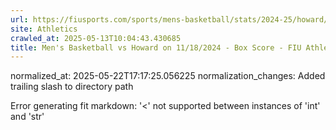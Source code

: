 ```yaml
---
url: https://fiusports.com/sports/mens-basketball/stats/2024-25/howard/boxscore/12651/
site: Athletics
crawled_at: 2025-05-13T10:04:43.430685
title: Men's Basketball vs Howard on 11/18/2024 - Box Score - FIU Athletics
---
```

normalized_at: 2025-05-22T17:17:25.056225
normalization_changes: Added trailing slash to directory path

Error generating fit markdown: '<' not supported between instances of 'int' and 'str'
